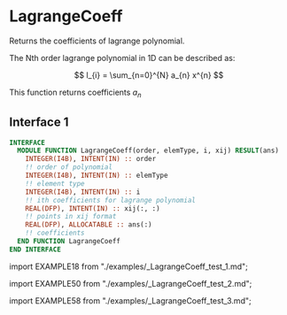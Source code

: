 # LagrangeCoeff

<!-- markdownlint-disable MD041 MD013 MD033 MD012 -->

Returns the coefficients of lagrange polynomial.

The Nth order lagrange polynomial in 1D can be described as:

$$
l_{i} = \sum_{n=0}^{N} a_{n} x^{n}
$$

This function returns coefficients $a_{n}$

## Interface 1

<Tabs>
<TabItem value="interface" label="܀ Interface" default>

```fortran
INTERFACE
  MODULE FUNCTION LagrangeCoeff(order, elemType, i, xij) RESULT(ans)
    INTEGER(I4B), INTENT(IN) :: order
    !! order of polynomial
    INTEGER(I4B), INTENT(IN) :: elemType
    !! element type
    INTEGER(I4B), INTENT(IN) :: i
    !! ith coefficients for lagrange polynomial
    REAL(DFP), INTENT(IN) :: xij(:, :)
    !! points in xij format
    REAL(DFP), ALLOCATABLE :: ans(:)
    !! coefficients
  END FUNCTION LagrangeCoeff
END INTERFACE
```

</TabItem>

<TabItem value="example" label="️܀ See example">

import EXAMPLE18 from "./examples/_LagrangeCoeff_test_1.md";

<EXAMPLE18 />

</TabItem>

<TabItem value="example2" label="Example 2">

import EXAMPLE50 from "./examples/_LagrangeCoeff_test_2.md";

<EXAMPLE50 />

</TabItem>

<TabItem value="example3" label="Example 3">

import EXAMPLE58 from "./examples/_LagrangeCoeff_test_3.md";

<EXAMPLE58 />

</TabItem>

<TabItem value="close" label="↢ ">

</TabItem>
</Tabs>
